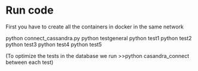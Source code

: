 # Run code
First you have to create all the containers in docker in the same network

python connect_cassandra.py
python testgeneral
python test1
python test2
python test3
python test4
python test5


(To optimize the tests in the database we run >>python casandra_connect between each test)
